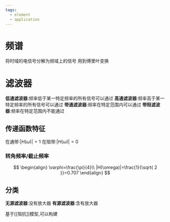 ```yaml
---
tags:
  - element
  - application
---
```


# 频谱
将时域的电信号分解为频域上的信号
用到傅里叶变换

# 滤波器
**低通滤波器**:频率低于某一特定频率的所有信号可以通过
**高通滤波器**:频率高于某一特定频率的所有信号可以通过
**带通滤波器**:频率在特定范围内可以通过
**带阻滤波器**:频率在特定范围内不能通过

## 传递函数特征
在通带:$|H(\omega)|=1$
在阻带:$|H(\omega)|=0$
### 转角频率/截止频率
$$
\begin{align} 
\varphi=\frac{\pi}{4}\\
|H(\omega)|=\frac{1}{\sqrt{ 2 }}=0.707
\end{align}
$$

## 分类
**无源滤波器**:没有放大器
**有源滤波器**:含有放大器












基于[[阻抗]]模型,可以构建